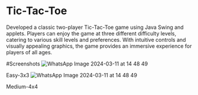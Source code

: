 # Tic-Tac-Toe

Developed a classic two-player Tic-Tac-Toe game using Java Swing and applets. Players can enjoy the game at three different difficulty levels, catering to various skill levels and preferences. With intuitive controls and visually appealing graphics, the game provides an immersive experience for players of all ages.

#Screenshots
![WhatsApp Image 2024-03-11 at 14 48 49](https://github.com/Nikita461/Tic-Tac-Toe/assets/69640422/21ed14c6-49dc-446b-8f52-9e5466bcdae0)

Easy-3x3
![WhatsApp Image 2024-03-11 at 14 48 49](https://github.com/Nikita461/Tic-Tac-Toe/assets/69640422/854a4f68-6734-44c6-92b9-02c0c7248c47)

Medium-4x4


